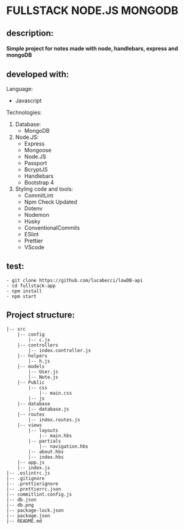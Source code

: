 # FULLSTACK NODE.JS MONGODB

## description:
#### Simple project for notes made with node, handlebars, express and mongoDB

## developed with:
Language: 
 - Javascript

Technologies:
1. Database:
    - MongoDB
2. Node.JS:
    - Express
    - Mongoose
    - Node.JS
    - Passport
    - BcryptJS
    - Handlebars
    - Bootstrap 4
3. Styling code and tools:
    - CommitLint
    - Npm Check Updated
    - Dotenv
    - Nodemon
    - Husky
    - ConventionalCommits
    - ESlint
    - Prettier
    - VScode
    
## test:
    - git clone https://github.com/lucabecci/lowDB-api
    - cd fullstack-app
    - npm install
    - npm start

## Project structure:

    |-- src
        |-- config
            |-- c.js
        |-- controllers
            |-- index.controller.js
        |-- helpers
            |-- h.js
        |-- models
            |-- User.js
            |-- Note.js
        |-- Public
            |-- css
                |-- main.css    
            |-- js    
        |-- database
            |-- database.js
        |-- routes
            |-- index.routes.js
        |-- views
            |-- layouts
                |-- main.hbs
            |-- partials
                |-- navigation.hbs
            |-- about.hbs
            |-- index.hbs
        |-- app.js
        |-- index.js
    |-- .eslintrc.js
    |-- .gitignore
    |-- .prettierignore
    |-- .prettierrc.json
    |-- commitlint.config.js
    |-- db.json
    |-- db.png
    |-- package-lock.json
    |-- package.json
    |-- README.md



